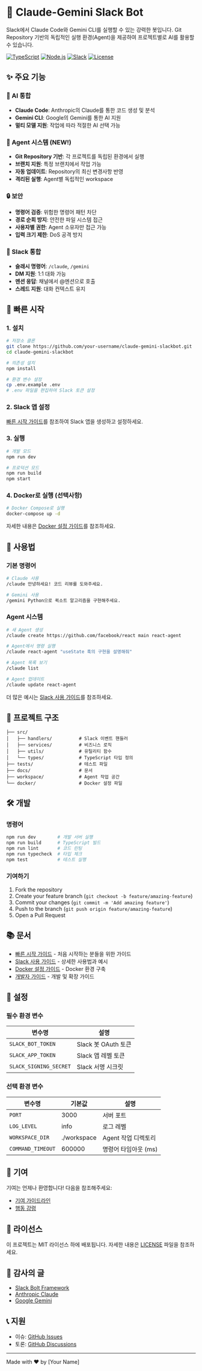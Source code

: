 # 🤖 Claude-Gemini Slack Bot

Slack에서 Claude Code와 Gemini CLI를 실행할 수 있는 강력한 봇입니다. Git Repository 기반의 독립적인 실행 환경(Agent)을 제공하여 프로젝트별로 AI를 활용할 수 있습니다.

[![TypeScript](https://img.shields.io/badge/TypeScript-4.x-blue.svg)](https://www.typescriptlang.org/)
[![Node.js](https://img.shields.io/badge/Node.js-18.x-green.svg)](https://nodejs.org/)
[![Slack](https://img.shields.io/badge/Slack-Bolt_Framework-4A154B.svg)](https://slack.dev/bolt-js/)
[![License](https://img.shields.io/badge/License-MIT-yellow.svg)](LICENSE)

## ✨ 주요 기능

### 🎯 AI 통합
- **Claude Code**: Anthropic의 Claude를 통한 코드 생성 및 분석
- **Gemini CLI**: Google의 Gemini를 통한 AI 지원
- **멀티 모델 지원**: 작업에 따라 적절한 AI 선택 가능

### 🚀 Agent 시스템 (NEW!)
- **Git Repository 기반**: 각 프로젝트를 독립된 환경에서 실행
- **브랜치 지원**: 특정 브랜치에서 작업 가능
- **자동 업데이트**: Repository의 최신 변경사항 반영
- **격리된 실행**: Agent별 독립적인 workspace

### 🔒 보안
- **명령어 검증**: 위험한 명령어 패턴 차단
- **경로 순회 방지**: 안전한 파일 시스템 접근
- **사용자별 권한**: Agent 소유자만 접근 가능
- **입력 크기 제한**: DoS 공격 방지

### 💬 Slack 통합
- **슬래시 명령어**: `/claude`, `/gemini`
- **DM 지원**: 1:1 대화 가능
- **멘션 응답**: 채널에서 @멘션으로 호출
- **스레드 지원**: 대화 컨텍스트 유지

## 🚀 빠른 시작

### 1. 설치

```bash
# 저장소 클론
git clone https://github.com/your-username/claude-gemini-slackbot.git
cd claude-gemini-slackbot

# 의존성 설치
npm install

# 환경 변수 설정
cp .env.example .env
# .env 파일을 편집하여 Slack 토큰 설정
```

### 2. Slack 앱 설정

[빠른 시작 가이드](docs/QUICK_START.md)를 참조하여 Slack 앱을 생성하고 설정하세요.

### 3. 실행

```bash
# 개발 모드
npm run dev

# 프로덕션 모드
npm run build
npm start
```

### 4. Docker로 실행 (선택사항)

```bash
# Docker Compose로 실행
docker-compose up -d
```

자세한 내용은 [Docker 설정 가이드](docs/DOCKER_SETUP.md)를 참조하세요.

## 📖 사용법

### 기본 명령어

```bash
# Claude 사용
/claude 안녕하세요! 코드 리뷰를 도와주세요.

# Gemini 사용
/gemini Python으로 퀵소트 알고리즘을 구현해주세요.
```

### Agent 시스템

```bash
# 새 Agent 생성
/claude create https://github.com/facebook/react main react-agent

# Agent에서 명령 실행
/claude react-agent "useState 훅의 구현을 설명해줘"

# Agent 목록 보기
/claude list

# Agent 업데이트
/claude update react-agent
```

더 많은 예시는 [Slack 사용 가이드](docs/SLACK_USAGE.md)를 참조하세요.

## 📁 프로젝트 구조

```
├── src/
│   ├── handlers/          # Slack 이벤트 핸들러
│   ├── services/          # 비즈니스 로직
│   ├── utils/             # 유틸리티 함수
│   └── types/             # TypeScript 타입 정의
├── tests/                 # 테스트 파일
├── docs/                  # 문서
├── workspace/             # Agent 작업 공간
└── docker/                # Docker 설정 파일
```

## 🛠️ 개발

### 명령어

```bash
npm run dev        # 개발 서버 실행
npm run build      # TypeScript 빌드
npm run lint       # 코드 린팅
npm run typecheck  # 타입 체크
npm test           # 테스트 실행
```

### 기여하기

1. Fork the repository
2. Create your feature branch (`git checkout -b feature/amazing-feature`)
3. Commit your changes (`git commit -m 'Add amazing feature'`)
4. Push to the branch (`git push origin feature/amazing-feature`)
5. Open a Pull Request

## 📚 문서

- [빠른 시작 가이드](docs/QUICK_START.md) - 처음 시작하는 분들을 위한 가이드
- [Slack 사용 가이드](docs/SLACK_USAGE.md) - 상세한 사용법과 예시
- [Docker 설정 가이드](docs/DOCKER_SETUP.md) - Docker 환경 구축
- [개발자 가이드](CLAUDE.md) - 개발 및 확장 가이드

## 🔧 설정

### 필수 환경 변수

| 변수명 | 설명 |
|--------|------|
| `SLACK_BOT_TOKEN` | Slack 봇 OAuth 토큰 |
| `SLACK_APP_TOKEN` | Slack 앱 레벨 토큰 |
| `SLACK_SIGNING_SECRET` | Slack 서명 시크릿 |

### 선택 환경 변수

| 변수명 | 기본값 | 설명 |
|--------|--------|------|
| `PORT` | 3000 | 서버 포트 |
| `LOG_LEVEL` | info | 로그 레벨 |
| `WORKSPACE_DIR` | ./workspace | Agent 작업 디렉토리 |
| `COMMAND_TIMEOUT` | 600000 | 명령어 타임아웃 (ms) |

## 🤝 기여

기여는 언제나 환영합니다! 다음을 참조해주세요:

- [기여 가이드라인](CONTRIBUTING.md)
- [행동 강령](CODE_OF_CONDUCT.md)

## 📄 라이선스

이 프로젝트는 MIT 라이선스 하에 배포됩니다. 자세한 내용은 [LICENSE](LICENSE) 파일을 참조하세요.

## 🙏 감사의 글

- [Slack Bolt Framework](https://slack.dev/bolt-js/)
- [Anthropic Claude](https://www.anthropic.com/)
- [Google Gemini](https://deepmind.google/technologies/gemini/)

## 📞 지원

- 이슈: [GitHub Issues](https://github.com/your-username/claude-gemini-slackbot/issues)
- 토론: [GitHub Discussions](https://github.com/your-username/claude-gemini-slackbot/discussions)

---

Made with ❤️ by [Your Name]